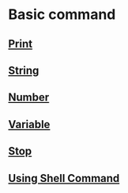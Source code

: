 # Basic command

## [Print](./2_Basic_Command_1_Print.md)

## [String](./2_Basic_Command_2_String.md)

## [Number](./2_Basic_Command_3_Number.md)

## [Variable](./2_Basic_Command_4_Variable.md)

## [Stop](./2_Basic_Command_5_Stop.md)

## [Using Shell Command](2_Basic_Command_6_Shell.md)
